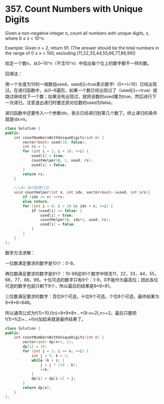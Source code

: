 # 357. Count Numbers with Unique Digits
Given a non-negative integer n, count all numbers with unique digits, x, where 0 ≤ x < 10^n.

Example:
Given n = 2, return 91. (The answer should be the total numbers in the range of 0 ≤ x < 100, excluding [11,22,33,44,55,66,77,88,99])

给定一个数n，从0~10^n（不含10^n）中找出每个位上的数字都不一样的数。

回溯法：

用一个长度为10的一维数组used，used[i]=true表示数字i（0<=i<10）已经出现过。在递归函数中，从0~9遍历，如果一个数已经出现过了（used[i]==true）就跳过继续找下一个数；如果没有出现过，就把该数的used置为true，然后进行下一次递归，注意退出递归时要还原对应数的used为false。 

递归函数中还要传入一个参数idx，表示已经递归到第几个数了。终止递归的条件就是idx>n。
```cpp
class Solution {
public:
    int countNumbersWithUniqueDigits(int n) {
        vector<bool> used(10, false);
        int rs = 1;
        for (int i = 1; i < 10; ++i) {
            used[i] = true;
            countHelper(n, 1, used, rs);
            used[i] = false;
        }
        return rs;
    }
    
    //idx:递归到第几位
    void countHelper(int n, int idx, vector<bool> &used, int &rs){
        if (idx <= n) ++rs;
        else return;
        for (int i = 0; i < 10 && idx < n; ++i) {
            if (used[i] == false) {
                used[i] = true;
                countHelper(n, idx+1, used, rs);
                used[i] = false;
            }
        }
    }
};
```

数学方法求解：

一位数满足要求的数字是10个：0-9。

两位数满足要求的数字是81个：10-99这90个数字中除去11，22，33，44，55，66，77，88，99。十位可选的数字只有9个：1-9，0不能作为最高位；因此各位可选的数字也就只剩下9个，所以最后的结果是9\*9=81。

三位数满足要求的数字：百位9个可选，十位9个可选，个位8个可选，最终结果为9\*9\*8=648。

所以通项公式为f(1)=10,f(n)=9\*9\*8\*...\*(9-n+2),n>=2。最后只要把f(1)+f(2)+...+f(n)加起来就是最终结果了。

```cpp
class Solution {
public:
    int countNumbersWithUniqueDigits(int n) {
        vector<int> dp(n+1, 1);
        dp[1] = 10;
        for (int i = 2; i <= n; ++i) {
            int j = 9, k = 1;
            while (k < i) {
                j = j * (10 - k);
                ++k;
            }
            dp[i] = dp[i-1] + j;
        }
        return dp[n];
    }
};
```
